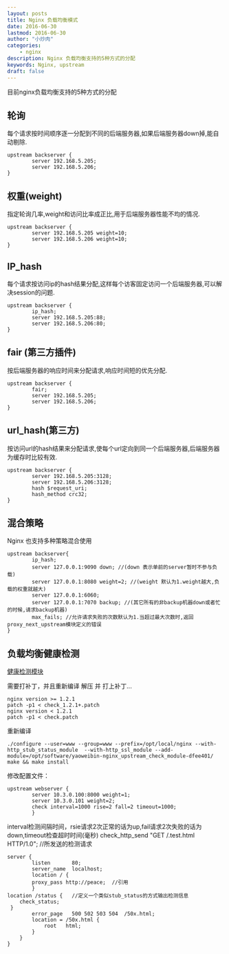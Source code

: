 ```yaml
---
layout: posts
title: Nginx 负载均衡模式
date: 2016-06-30
lastmod: 2016-06-30
author: "小炒肉"
categories: 
    - nginx
description: Nginx 负载均衡支持的5种方式的分配
keywords: Nginx, upstream
draft: false
---
```



目前nginx负载均衡支持的5种方式的分配


## 轮询

每个请求按时间顺序逐一分配到不同的后端服务器,如果后端服务器down掉,能自动剔除.

```
upstream backserver {
        server 192.168.5.205;
        server 192.168.5.206;
}
```
 

## 权重(weight)

指定轮询几率,weight和访问比率成正比,用于后端服务器性能不均的情况.

```
upstream backserver {
        server 192.168.5.205 weight=10;
        server 192.168.5.206 weight=10;
}
```
 
## IP_hash

每个请求按访问ip的hash结果分配,这样每个访客固定访问一个后端服务器,可以解决session的问题.

```
upstream backserver {
        ip_hash;
        server 192.168.5.205:88;
        server 192.168.5.206:80;
}
```
 

## fair (第三方插件)

按后端服务器的响应时间来分配请求,响应时间短的优先分配.

```
upstream backserver {
        fair;
        server 192.168.5.205;
        server 192.168.5.206;
}
```
 

## url_hash(第三方)

按访问url的hash结果来分配请求,使每个url定向到同一个后端服务器,后端服务器为缓存时比较有效.

```
upstream backserver {
        server 192.168.5.205:3128;
        server 192.168.5.206:3128;
        hash $request_uri;
        hash_method crc32;
}
```
 


## 混合策略
Nginx 也支持多种策略混合使用

```
upstream backserver{
        ip_hash;
        server 127.0.0.1:9090 down; //(down 表示单前的server暂时不参与负载)
        server 127.0.0.1:8080 weight=2; //(weight 默认为1.weight越大,负载的权重就越大)
        server 127.0.0.1:6060;
        server 127.0.0.1:7070 backup; //(其它所有的非backup机器down或者忙的时候,请求backup机器)
        max_fails; //允许请求失败的次数默认为1.当超过最大次数时,返回proxy_next_upstream模块定义的错误
}
```

 
## 负载均衡健康检测

[健康检测模块][1]

需要打补丁，并且重新编译
解压 并 打上补丁...

```
nginx version >= 1.2.1
patch -p1 < check_1.2.1+.patch
nginx version < 1.2.1
patch -p1 < check.patch 
```

重新编译

```
./configure --user=www --group=www --prefix=/opt/local/nginx --with-http_stub_status_module  --with-http_ssl_module --add-module=/opt/software/yaoweibin-nginx_upstream_check_module-dfee401/
make && make install
```
 

修改配置文件：

```
upstream webserver {
        server 10.3.0.100:8000 weight=1;
        server 10.3.0.101 weight=2;
        check interval=1000 rise=2 fall=2 timeout=1000; 
        }
```

interval检测间隔时间，rsie请求2次正常的话为up,fail请求2次失败的话为down,timeout检查超时时间(毫秒)
check_http_send "GET /.test.html HTTP/1.0";  //所发送的检测请求 


``` 
server {  
        listen       80;  
        server_name  localhost;  
        location / {  
        proxy_pass http://peace;  //引用  
        }     
location /status {   //定义一个类似stub_status的方式输出检测信息  
    check_status;  
 }  
        error_page   500 502 503 504  /50x.html;  
        location = /50x.html {  
            root   html;  
        }  
    }  
} 
```

  [1]: https://github.com/yaoweibin/nginx_upstream_check_module/ "模块下载"
  
